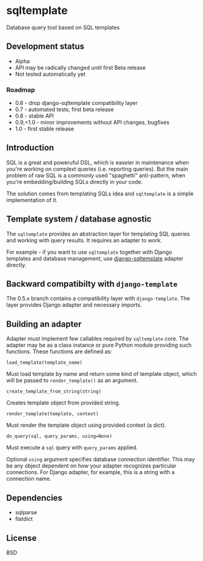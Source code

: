 # sqltemplate
Database query tool based on SQL templates

## Development status

* Alpha
* API may be radically changed until first Beta release
* Not tested automatically yet
 
### Roadmap

* 0.6 - drop django-sqltemplate compatibility layer
* 0.7 - automated tests, first beta release
* 0.8 - stable API
* 0.9,<1.0 - minor improvements without API changes, bugfixes
* 1.0 - first stable release

## Introduction

SQL is a great and poweruful DSL, which is easeier in maintenance 
when you're working on complext queries (i.e. reporting queries).
But the main problem of raw SQL is a commonly used "spaghetti" anti-pattern, 
when you're embedding/building SQLs directly in your code.

The solution comes from templating SQLs idea and `sqltemplate` 
is a simple implementation of it.

## Template system / database agnostic

The `sqltemplate` provides an abstraction layer for templating SQL
queries and working with query results. It requires an adapter to work.

For example - if you want to use `sqltemplate` together with Django
templates and database management, use [django-sqltemplate](https://github.com/marcinn/django-sqltemplate) adapter
directly.


## Backward compatibilty with `django-template`

The 0.5.x branch contains a compatibility layer with `django-template`.
The layer provides Django adapter and necessary imports.


## Building an adapter


Adapter must implement few callables required by `sqltemplate` core.
The adapter may be as a class instance or pure Python module providing
such functions. These functions are defined as:

`load_template(template_name)`

Must load template by name and return some kind of template object,
which will be passed to `render_template()` as an argument.


`create_template_from_string(string)`

Creates template object from provided string.


`render_template(template, context)`

Must render the template object using provided context (a dict).


`do_query(sql, query_params, using=None)`

Must execute a `sql` query with `query_params` applied.

Optional `using` argument specifies database connection identifier.
This may be any object dependent on how your adapter recognizes 
particular connections. For Django adapter, for example, this is a 
string with a connection name.


## Dependencies

* sqlparse
* flatdict

## License

BSD
